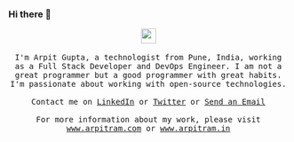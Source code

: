 ### Hi there 👋

<p align="center">
  <img src="https://user-images.githubusercontent.com/5679180/79618120-0daffb80-80be-11ea-819e-d2b0fa904d07.gif" width="27px">
  <br><br>
  <samp>
I'm Arpit Gupta, a technologist from Pune, India, working as a Full Stack Developer and DevOps Engineer. I am not a great programmer but a good programmer with great habits. I'm passionate about working with open-source technologies.
    <br><br>Contact me on <a href="https://in.linkedin.com/in/arpitram3" target="_blank">LinkedIn</a> or <a href="https://twitter.com/@arpitram3" target=_blank">Twitter</a> or <a href="mailto:gupta.arpit03@gmail.com">Send an Email</a>
      <br><br>For more information about my work, please visit <a href="https://www.arpitram.com" target="_blank">www.arpitram.com</a> or <a href="www.arpitram.in" target="_blank">www.arpitram.in</a>
  </samp>
</p>

<!--
**imarg3/imarg3** is a ✨ _special_ ✨ repository because its `README.md` (this file) appears on your GitHub profile.

Here are some ideas to get you started:

- 🔭 I’m currently working on ...
- 🌱 I’m currently learning ...
- 👯 I’m looking to collaborate on ...
- 🤔 I’m looking for help with ...
- 💬 Ask me about ...
- 📫 How to reach me: ...
- 😄 Pronouns: ...
- ⚡ Fun fact: ...
-->
